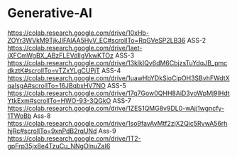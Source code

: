 # Generative-AI
https://colab.research.google.com/drive/10xHb-ZOYr3WVkM9TjkJlFAlAA5HvV_EC#scrollTo=RqGVeSP2LB36
ASS-2
https://colab.research.google.com/drive/1aet-jXFCmWgBX_ABzFLEVdllgVkwKTOz
ASS-3
https://colab.research.google.com/drive/13klkIQv6dM6CbjzsTuYdqJB_pmcdkztK#scrollTo=vTZxYLgCUPjT
ASS-4
https://colab.research.google.com/drive/1uawHbYDkSioCipOH3SBvhFWdtXqaIsgA#scrollTo=16JBqbxHV7NO
ASS-5
https://colab.research.google.com/drive/17q7Gow0QHH8AiD3yoWpMj9IHdtYtkExm#scrollTo=HWO-93-3QGkO
ASS-7
https://colab.research.google.com/drive/1ZES1QMG8v9DL0-wAjj1wgncfy-1TWoBb
Ass-8
https://colab.research.google.com/drive/1so9fayAyMtf2zjX2Qic5RvwA56rhhjRc#scrollTo=9xnPdB2rqUNd
Ass-9
https://colab.research.google.com/drive/1T2-gpFrp35jx8e4TzuCu_NNgOlnuZaI6
